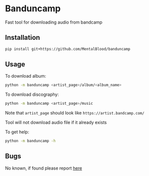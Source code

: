 # Banduncamp


Fast tool for downloading audio from bandcamp


## Installation

```bash
pip install git+https://github.com/MentalBlood/banduncamp
```


## Usage

To download album:

```bash
python -m banduncamp <artist_page>/album/<album_name>
```

To download discography:

```bash
python -m banduncamp <artist_page>/music
```

Note that `artist_page` should look like `https://artist.bandcamp.com/`

Tool will not download audio file if it already exists

To get help:

```bash
python -m banduncamp -h
```


## Bugs

No known, if found please report [here](https://github.com/MentalBlood/banduncamp/issues)